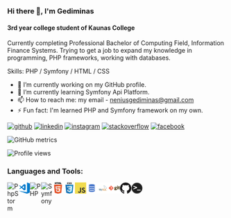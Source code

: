 ### Hi there 👋, I'm Gediminas
#### 3rd year college student of Kaunas College
Currently completing Professional Bachelor of Computing Field, Information Finance Systems. Trying to get a job to expand my knowledge in programming, PHP frameworks, working with databases.

Skills: PHP / Symfony / HTML / CSS

- 🔭 I’m currently working on my GitHub profile. 
- 🌱 I’m currently learning Symfony Api Platform. 
- 📫 How to reach me: my email - neniusgediminas@gmail.com 
- ⚡ Fun fact: I'm learned PHP and Symfony framework on my own. 


[<img src='https://cdn.jsdelivr.net/npm/simple-icons@3.0.1/icons/github.svg' alt='github' height='40'>](https://github.com/gediminasnn)  [<img src='https://cdn.jsdelivr.net/npm/simple-icons@3.0.1/icons/linkedin.svg' alt='linkedin' height='40'>](https://www.linkedin.com/in/gediminasn/)  [<img src='https://cdn.jsdelivr.net/npm/simple-icons@3.0.1/icons/instagram.svg' alt='instagram' height='40'>](https://www.instagram.com/gediminasnn/)  [<img src='https://cdn.jsdelivr.net/npm/simple-icons@3.0.1/icons/stackoverflow.svg' alt='stackoverflow' height='40'>](https://stackoverflow.com/users/12374359/gediminas)  [<img src='https://cdn.jsdelivr.net/npm/simple-icons@3.0.1/icons/facebook.svg' alt='facebook' height='40'>](https://www.facebook.com/profile.php?id=100001489624783)  

![GitHub metrics](https://metrics.lecoq.io/gediminasnn)  

![Profile views](https://gpvc.arturio.dev/gediminasnn)  

### Languages and Tools:


[<img align="left" alt="PhpStorm" width="26px" src="https://user-images.githubusercontent.com/70708109/103173543-6c8c5e00-4864-11eb-8a96-c99338d446fc.png" />][1]
[<img align="left" alt="Visual Studio Code" width="26px" src="https://raw.githubusercontent.com/github/explore/80688e429a7d4ef2fca1e82350fe8e3517d3494d/topics/visual-studio-code/visual-studio-code.png" />][1]
[<img align="left" alt="PHP" width="26px" src="https://user-images.githubusercontent.com/70708109/103176593-b765a000-487b-11eb-938a-c1f5d012e59c.jpg"/>][1]
[<img align="left" alt="Symfony" width="26px" src="https://user-images.githubusercontent.com/70708109/103173522-4c5c9f00-4864-11eb-919e-a37ceecb8242.png" />][1]
[<img align="left" alt="HTML5" width="26px" src="https://raw.githubusercontent.com/github/explore/80688e429a7d4ef2fca1e82350fe8e3517d3494d/topics/html/html.png" />][1]
[<img align="left" alt="CSS3" width="26px" src="https://raw.githubusercontent.com/github/explore/80688e429a7d4ef2fca1e82350fe8e3517d3494d/topics/css/css.png" />][1]
[<img align="left" alt="JavaScript" width="26px" src="https://raw.githubusercontent.com/github/explore/80688e429a7d4ef2fca1e82350fe8e3517d3494d/topics/javascript/javascript.png" />][1]
[<img align="left" alt="SQL" width="26px" src="https://raw.githubusercontent.com/github/explore/80688e429a7d4ef2fca1e82350fe8e3517d3494d/topics/sql/sql.png" />][1]
[<img align="left" alt="MySQL" width="26px" src="https://raw.githubusercontent.com/github/explore/80688e429a7d4ef2fca1e82350fe8e3517d3494d/topics/mysql/mysql.png" />][1]
[<img align="left" alt="Git" width="26px" src="https://raw.githubusercontent.com/github/explore/80688e429a7d4ef2fca1e82350fe8e3517d3494d/topics/git/git.png" />][1]
[<img align="left" alt="GitHub" width="26px" src="https://raw.githubusercontent.com/github/explore/78df643247d429f6cc873026c0622819ad797942/topics/github/github.png" />][1]
[<img align="left" alt="Terminal" width="26px" src="https://raw.githubusercontent.com/github/explore/80688e429a7d4ef2fca1e82350fe8e3517d3494d/topics/terminal/terminal.png" />][1]



[1]: #


